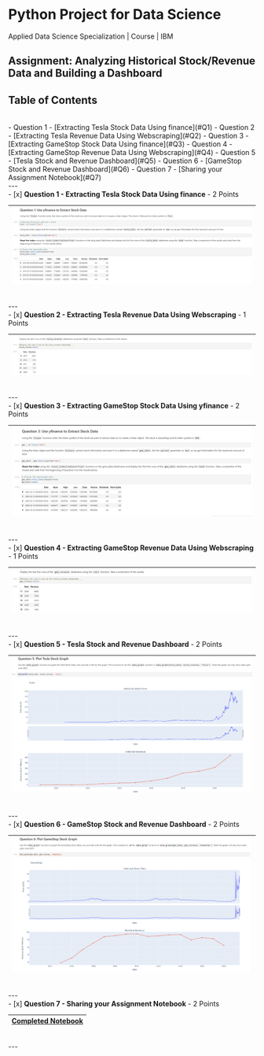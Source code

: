 # Python Project for Data Science
Applied Data Science Specialization | Course | IBM

## Assignment: Analyzing Historical Stock/Revenue Data and Building a Dashboard 
<!-- TABLE OF CONTENTS -->

## Table of Contents
<br>
- Question 1 - [Extracting Tesla Stock Data Using finance](#Q1)
- Question 2 - [Extracting Tesla Revenue Data Using Webscraping](#Q2)
- Question 3 - [Extracting GameStop Stock Data Using finance](#Q3)
- Question 4 - [Extracting GameStop Revenue Data Using Webscraping](#Q4)
- Question 5 - [Tesla Stock and Revenue Dashboard](#Q5)
- Question 6 - [GameStop Stock and Revenue Dashboard](#Q6)
- Question 7 - [Sharing your Assignment Notebook](#Q7)
<br>
---
<br>
<div id="Q1">
- [x] <b>Question 1 - Extracting Tesla Stock Data Using finance</b> - 2 Points

|![Tesla Stock Data](https://raw.githubusercontent.com/wy-chan/Analyzing-Historical-Stock-Revenue-Data-and-Building-a-Dashboard/main/Screenshots/Q1.png)|
| - |
</div>
<br>
---
<br>
<div id="Q2">
- [x] <b>Question 2 - Extracting Tesla Revenue Data Using Webscraping</b> - 1 Points

|![Tesla Revenue Data](https://raw.githubusercontent.com/wy-chan/Analyzing-Historical-Stock-Revenue-Data-and-Building-a-Dashboard/main/Screenshots/Q2b.png)|
| - |
</div>
<br>
---
<br>
<div id="Q3">
- [x] <b>Question 3 - Extracting GameStop Stock Data Using yfinance</b> - 2 Points
 
|![GameStop Stock Data](https://raw.githubusercontent.com/wy-chan/Analyzing-Historical-Stock-Revenue-Data-and-Building-a-Dashboard/main/Screenshots/Q3.png)|
| - |
</div>
 <br>
---
<br>
<div id="Q4">
- [x] <b>Question 4 - Extracting GameStop Revenue Data Using Webscraping</b> - 1 Points

|![GameStop Revenue Data](https://raw.githubusercontent.com/wy-chan/Analyzing-Historical-Stock-Revenue-Data-and-Building-a-Dashboard/main/Screenshots/Q4b.png)|
| - |
</div>
<br>
---
<br>
<div id="Q5">
- [x] <b>Question 5 - Tesla Stock and Revenue Dashboard</b> - 2 Points

|![Tesla Stock and Revenue Dashboard](https://raw.githubusercontent.com/wy-chan/Analyzing-Historical-Stock-Revenue-Data-and-Building-a-Dashboard/main/Screenshots/Q5.png)|
| - |
</div>
<br>
---
<br>
<div id="Q6">
- [x] <b>Question 6 - GameStop Stock and Revenue Dashboard</b> - 2 Points

|![GameStop Stock and Revenue Dashboard](https://raw.githubusercontent.com/wy-chan/Analyzing-Historical-Stock-Revenue-Data-and-Building-a-Dashboard/main/Screenshots/Q6.png)|
| - |
</div>
<br>
---
<br>
<div id="Q7">
- [x] <b>Question 7 - Sharing your Assignment Notebook</b> - 2 Points

|<a href="https://github.com/wy-chan/Analyzing-Historical-Stock-Revenue-Data-and-Building-a-Dashboard/blob/main/Final%20Assignment_completed.ipynb" target="_blank">Completed Notebook</a>|
| - |
</div>
<br>
---
